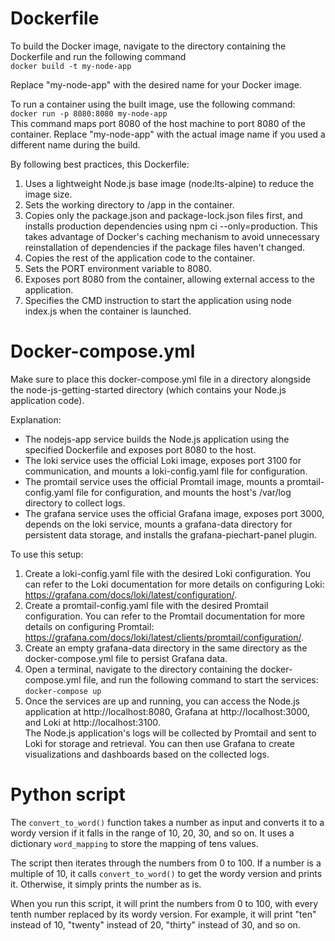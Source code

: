 # Dockerfile
To build the Docker image, navigate to the directory containing the Dockerfile and run the following command  
```docker build -t my-node-app```

Replace "my-node-app" with the desired name for your Docker image.  

To run a container using the built image, use the following command:  
```docker run -p 8080:8080 my-node-app```    
This command maps port 8080 of the host machine to port 8080 of the container. Replace "my-node-app" with the actual image name if you used a different name during the build.

By following best practices, this Dockerfile:

1. Uses a lightweight Node.js base image (node:lts-alpine) to reduce the image size.
2. Sets the working directory to /app in the container.
3. Copies only the package.json and package-lock.json files first, and installs production dependencies using npm ci --only=production. This takes advantage of Docker's caching mechanism to avoid unnecessary reinstallation of dependencies if the package files haven't changed.
4. Copies the rest of the application code to the container.
5. Sets the PORT environment variable to 8080.
6. Exposes port 8080 from the container, allowing external access to the application.
7. Specifies the CMD instruction to start the application using node index.js when the container is launched.   

# Docker-compose.yml  
Make sure to place this docker-compose.yml file in a directory alongside the node-js-getting-started directory (which contains your Node.js application code).  

Explanation:   

* The nodejs-app service builds the Node.js application using the specified Dockerfile and exposes port 8080 to the host.   
* The loki service uses the official Loki image, exposes port 3100 for communication, and mounts a loki-config.yaml file for configuration.   
* The promtail service uses the official Promtail image, mounts a promtail-config.yaml file for configuration, and mounts the host's /var/log directory to collect logs.   
* The grafana service uses the official Grafana image, exposes port 3000, depends on the loki service, mounts a grafana-data directory for persistent data storage, and installs the grafana-piechart-panel plugin.   

To use this setup:  

1. Create a loki-config.yaml file with the desired Loki configuration. You can refer to the Loki documentation for more details on configuring Loki: https://grafana.com/docs/loki/latest/configuration/.   
2. Create a promtail-config.yaml file with the desired Promtail configuration. You can refer to the Promtail documentation for more details on configuring Promtail: https://grafana.com/docs/loki/latest/clients/promtail/configuration/.   
3. Create an empty grafana-data directory in the same directory as the docker-compose.yml file to persist Grafana data.  
4. Open a terminal, navigate to the directory containing the docker-compose.yml file, and run the following command to start the services:  
```docker-compose up```   
5. Once the services are up and running, you can access the Node.js application at http://localhost:8080, Grafana at http://localhost:3000, and Loki at http://localhost:3100.   
The Node.js application's logs will be collected by Promtail and sent to Loki for storage and retrieval. You can then use Grafana to create visualizations and dashboards based on the collected logs.  

# Python script  

The `convert_to_word()` function takes a number as input and converts it to a wordy version if it falls in the range of 10, 20, 30, and so on. It uses a dictionary `word_mapping` to store the mapping of tens values.

The script then iterates through the numbers from 0 to 100. If a number is a multiple of 10, it calls `convert_to_word()` to get the wordy version and prints it. Otherwise, it simply prints the number as is.

When you run this script, it will print the numbers from 0 to 100, with every tenth number replaced by its wordy version. For example, it will print "ten" instead of 10, "twenty" instead of 20, "thirty" instead of 30, and so on.


